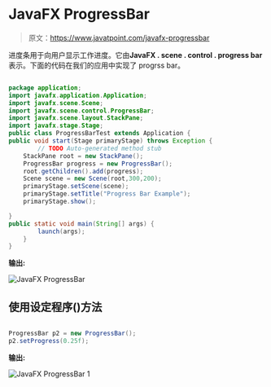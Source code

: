 # JavaFX ProgressBar

> 原文：<https://www.javatpoint.com/javafx-progressbar>

进度条用于向用户显示工作进度。它由**JavaFX . scene . control . progress bar**表示。下面的代码在我们的应用中实现了 progrss bar。

```java

package application;
import javafx.application.Application;
import javafx.scene.Scene;
import javafx.scene.control.ProgressBar;
import javafx.scene.layout.StackPane;
import javafx.stage.Stage;
public class ProgressBarTest extends Application {
public void start(Stage primaryStage) throws Exception {
		// TODO Auto-generated method stub
	StackPane root = new StackPane();
	ProgressBar progress = new ProgressBar();
	root.getChildren().add(progress);
	Scene scene = new Scene(root,300,200);
	primaryStage.setScene(scene);
	primaryStage.setTitle("Progress Bar Example");
	primaryStage.show();

}
public static void main(String[] args) {
		launch(args);	
	}
}

```

**输出:**

![JavaFX ProgressBar](../img/52e6d205c563c078b63811486969cd3d.png)

## 使用设定程序()方法

```java

ProgressBar p2 = new ProgressBar();
p2.setProgress(0.25f);

```

**输出:**

![JavaFX ProgressBar 1](../img/4fbaea073de6d3fce504de9edf9a4f6e.png)